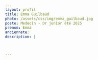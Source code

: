 ```yaml
---
layout: profil
title: Emma Guilbaud
photo: /assets/css/img/emma_guilbaud.jpg
poste: Medecin - Dr junior été 2025
prenom: Emma
anciennete: 
description: |


  
---
```

